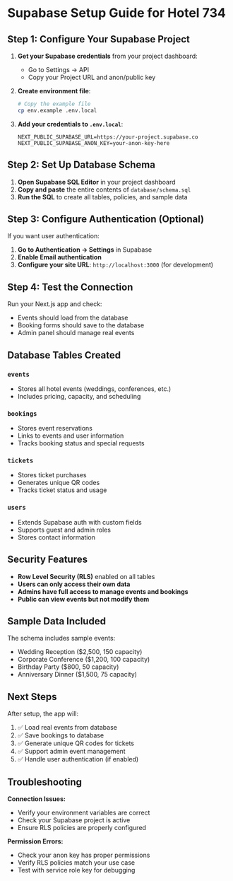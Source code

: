 # Supabase Setup Guide for Hotel 734

## Step 1: Configure Your Supabase Project

1. **Get your Supabase credentials** from your project dashboard:
   - Go to Settings → API
   - Copy your Project URL and anon/public key

2. **Create environment file**:
   ```bash
   # Copy the example file
   cp env.example .env.local
   ```

3. **Add your credentials to `.env.local`**:
   ```env
   NEXT_PUBLIC_SUPABASE_URL=https://your-project.supabase.co
   NEXT_PUBLIC_SUPABASE_ANON_KEY=your-anon-key-here
   ```

## Step 2: Set Up Database Schema

1. **Open Supabase SQL Editor** in your project dashboard
2. **Copy and paste** the entire contents of `database/schema.sql`
3. **Run the SQL** to create all tables, policies, and sample data

## Step 3: Configure Authentication (Optional)

If you want user authentication:

1. **Go to Authentication → Settings** in Supabase
2. **Enable Email authentication**
3. **Configure your site URL**: `http://localhost:3000` (for development)

## Step 4: Test the Connection

Run your Next.js app and check:
- Events should load from the database
- Booking forms should save to the database
- Admin panel should manage real events

## Database Tables Created

### `events`
- Stores all hotel events (weddings, conferences, etc.)
- Includes pricing, capacity, and scheduling

### `bookings`
- Stores event reservations
- Links to events and user information
- Tracks booking status and special requests

### `tickets`
- Stores ticket purchases
- Generates unique QR codes
- Tracks ticket status and usage

### `users`
- Extends Supabase auth with custom fields
- Supports guest and admin roles
- Stores contact information

## Security Features

- **Row Level Security (RLS)** enabled on all tables
- **Users can only access their own data**
- **Admins have full access to manage events and bookings**
- **Public can view events but not modify them**

## Sample Data Included

The schema includes sample events:
- Wedding Reception ($2,500, 150 capacity)
- Corporate Conference ($1,200, 100 capacity)
- Birthday Party ($800, 50 capacity)
- Anniversary Dinner ($1,500, 75 capacity)

## Next Steps

After setup, the app will:
1. ✅ Load real events from database
2. ✅ Save bookings to database
3. ✅ Generate unique QR codes for tickets
4. ✅ Support admin event management
5. ✅ Handle user authentication (if enabled)

## Troubleshooting

**Connection Issues:**
- Verify your environment variables are correct
- Check your Supabase project is active
- Ensure RLS policies are properly configured

**Permission Errors:**
- Check your anon key has proper permissions
- Verify RLS policies match your use case
- Test with service role key for debugging
